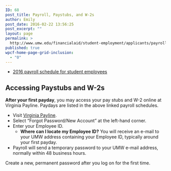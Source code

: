 ```yaml
---
ID: 68
post_title: Payroll, Paystubs, and W-2s
author: Emily
post_date: 2016-02-22 13:56:25
post_excerpt: ""
layout: page
permalink: >
  http://www.umw.edu/financialaid/student-employment/applicants/payroll/
published: true
wpcf-home-page-grid-inclusion:
  - "0"
---
```

<ul>
 	<li><a href="http://adminfinance.umw.edu/payroll/files/2013/08/2017-Pay-Calendar.pdf">2016 payroll schedule for student employees</a></li>
</ul>
<h2>Accessing Paystubs and W-2s</h2>
<strong>After your first payday</strong>, you may access your pay stubs and W-2 online at Virginia Payline. Paydays are listed in the above linked payroll schedules.
<ul>
 	<li>Visit <a href="https://payline.doa.virginia.gov/">Virginia Payline</a>.</li>
 	<li>Select “Forgot Password/New Account” at the left-hand corner.</li>
 	<li>Enter your Employee ID.
<ul>
 	<li><strong>Where can I locate my Employee ID?</strong> You will receive an e-mail to your UMW address containing your Employee ID, typically around your first payday.</li>
</ul>
</li>
 	<li>Payroll will send a temporary password to your UMW e-mail address, normally within 48 business hours.</li>
</ul>
Create a new, permanent password after you log on for the first time.